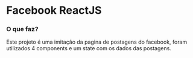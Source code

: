 # Facebook ReactJS

### O que faz?

Este projeto é uma imitação da pagina de postagens do facebook, foram utilizados 4 components e um state com os dados das postagens.
